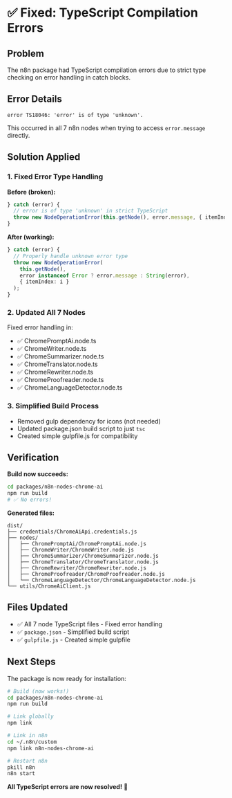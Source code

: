 # ✅ Fixed: TypeScript Compilation Errors

## Problem
The n8n package had TypeScript compilation errors due to strict type checking on error handling in catch blocks.

## Error Details
```
error TS18046: 'error' is of type 'unknown'.
```

This occurred in all 7 n8n nodes when trying to access `error.message` directly.

## Solution Applied

### 1. Fixed Error Type Handling
**Before (broken):**
```typescript
} catch (error) {
  // error is of type 'unknown' in strict TypeScript
  throw new NodeOperationError(this.getNode(), error.message, { itemIndex: i });
}
```

**After (working):**
```typescript
} catch (error) {
  // Properly handle unknown error type
  throw new NodeOperationError(
    this.getNode(), 
    error instanceof Error ? error.message : String(error), 
    { itemIndex: i }
  );
}
```

### 2. Updated All 7 Nodes
Fixed error handling in:
- ✅ ChromePromptAi.node.ts
- ✅ ChromeWriter.node.ts  
- ✅ ChromeSummarizer.node.ts
- ✅ ChromeTranslator.node.ts
- ✅ ChromeRewriter.node.ts
- ✅ ChromeProofreader.node.ts
- ✅ ChromeLanguageDetector.node.ts

### 3. Simplified Build Process
- Removed gulp dependency for icons (not needed)
- Updated package.json build script to just `tsc`
- Created simple gulpfile.js for compatibility

## Verification

**Build now succeeds:**
```bash
cd packages/n8n-nodes-chrome-ai
npm run build
# ✅ No errors!
```

**Generated files:**
```
dist/
├── credentials/ChromeAiApi.credentials.js
├── nodes/
│   ├── ChromePromptAi/ChromePromptAi.node.js
│   ├── ChromeWriter/ChromeWriter.node.js
│   ├── ChromeSummarizer/ChromeSummarizer.node.js
│   ├── ChromeTranslator/ChromeTranslator.node.js
│   ├── ChromeRewriter/ChromeRewriter.node.js
│   ├── ChromeProofreader/ChromeProofreader.node.js
│   └── ChromeLanguageDetector/ChromeLanguageDetector.node.js
└── utils/ChromeAiClient.js
```

## Files Updated
- ✅ All 7 node TypeScript files - Fixed error handling
- ✅ `package.json` - Simplified build script
- ✅ `gulpfile.js` - Created simple gulpfile

## Next Steps
The package is now ready for installation:

```bash
# Build (now works!)
cd packages/n8n-nodes-chrome-ai
npm run build

# Link globally
npm link

# Link in n8n
cd ~/.n8n/custom
npm link n8n-nodes-chrome-ai

# Restart n8n
pkill n8n
n8n start
```

**All TypeScript errors are now resolved!** 🎉

